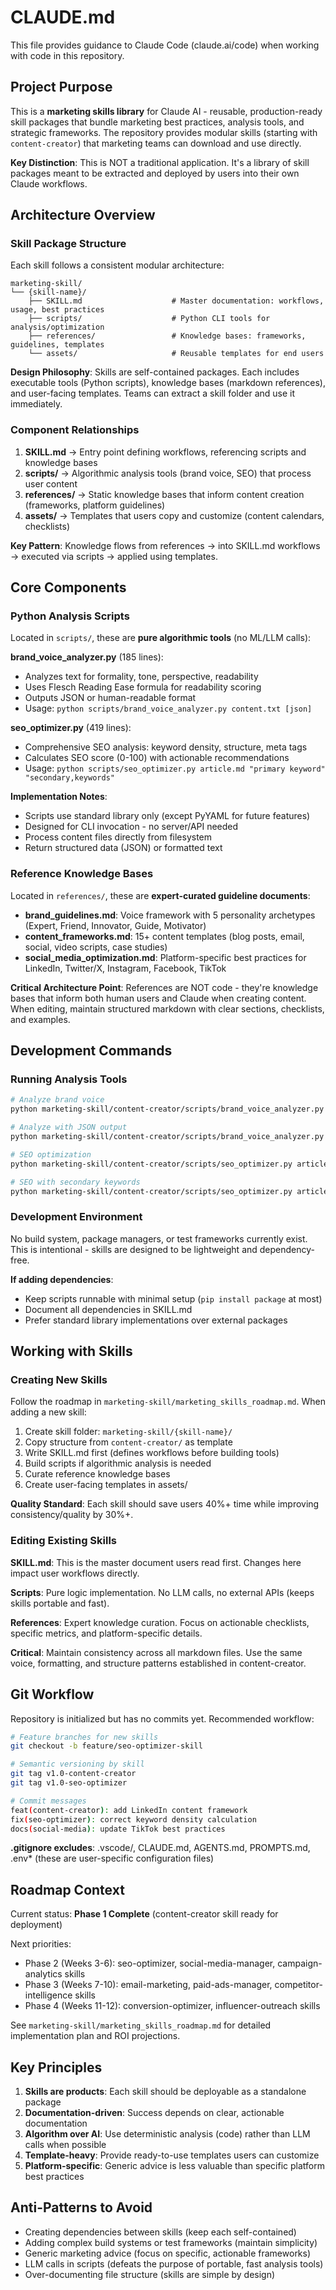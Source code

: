 # CLAUDE.md

This file provides guidance to Claude Code (claude.ai/code) when working with code in this repository.

## Project Purpose

This is a **marketing skills library** for Claude AI - reusable, production-ready skill packages that bundle marketing best practices, analysis tools, and strategic frameworks. The repository provides modular skills (starting with `content-creator`) that marketing teams can download and use directly.

**Key Distinction**: This is NOT a traditional application. It's a library of skill packages meant to be extracted and deployed by users into their own Claude workflows.

## Architecture Overview

### Skill Package Structure

Each skill follows a consistent modular architecture:

```
marketing-skill/
└── {skill-name}/
    ├── SKILL.md                    # Master documentation: workflows, usage, best practices
    ├── scripts/                    # Python CLI tools for analysis/optimization
    ├── references/                 # Knowledge bases: frameworks, guidelines, templates
    └── assets/                     # Reusable templates for end users
```

**Design Philosophy**: Skills are self-contained packages. Each includes executable tools (Python scripts), knowledge bases (markdown references), and user-facing templates. Teams can extract a skill folder and use it immediately.

### Component Relationships

1. **SKILL.md** → Entry point defining workflows, referencing scripts and knowledge bases
2. **scripts/** → Algorithmic analysis tools (brand voice, SEO) that process user content
3. **references/** → Static knowledge bases that inform content creation (frameworks, platform guidelines)
4. **assets/** → Templates that users copy and customize (content calendars, checklists)

**Key Pattern**: Knowledge flows from references → into SKILL.md workflows → executed via scripts → applied using templates.

## Core Components

### Python Analysis Scripts

Located in `scripts/`, these are **pure algorithmic tools** (no ML/LLM calls):

**brand_voice_analyzer.py** (185 lines):
- Analyzes text for formality, tone, perspective, readability
- Uses Flesch Reading Ease formula for readability scoring
- Outputs JSON or human-readable format
- Usage: `python scripts/brand_voice_analyzer.py content.txt [json]`

**seo_optimizer.py** (419 lines):
- Comprehensive SEO analysis: keyword density, structure, meta tags
- Calculates SEO score (0-100) with actionable recommendations
- Usage: `python scripts/seo_optimizer.py article.md "primary keyword" "secondary,keywords"`

**Implementation Notes**:
- Scripts use standard library only (except PyYAML for future features)
- Designed for CLI invocation - no server/API needed
- Process content files directly from filesystem
- Return structured data (JSON) or formatted text

### Reference Knowledge Bases

Located in `references/`, these are **expert-curated guideline documents**:

- **brand_guidelines.md**: Voice framework with 5 personality archetypes (Expert, Friend, Innovator, Guide, Motivator)
- **content_frameworks.md**: 15+ content templates (blog posts, email, social, video scripts, case studies)
- **social_media_optimization.md**: Platform-specific best practices for LinkedIn, Twitter/X, Instagram, Facebook, TikTok

**Critical Architecture Point**: References are NOT code - they're knowledge bases that inform both human users and Claude when creating content. When editing, maintain structured markdown with clear sections, checklists, and examples.

## Development Commands

### Running Analysis Tools

```bash
# Analyze brand voice
python marketing-skill/content-creator/scripts/brand_voice_analyzer.py content.txt

# Analyze with JSON output
python marketing-skill/content-creator/scripts/brand_voice_analyzer.py content.txt json

# SEO optimization
python marketing-skill/content-creator/scripts/seo_optimizer.py article.md "main keyword"

# SEO with secondary keywords
python marketing-skill/content-creator/scripts/seo_optimizer.py article.md "main keyword" "secondary,keywords"
```

### Development Environment

No build system, package managers, or test frameworks currently exist. This is intentional - skills are designed to be lightweight and dependency-free.

**If adding dependencies**:
- Keep scripts runnable with minimal setup (`pip install package` at most)
- Document all dependencies in SKILL.md
- Prefer standard library implementations over external packages

## Working with Skills

### Creating New Skills

Follow the roadmap in `marketing-skill/marketing_skills_roadmap.md`. When adding a new skill:

1. Create skill folder: `marketing-skill/{skill-name}/`
2. Copy structure from `content-creator/` as template
3. Write SKILL.md first (defines workflows before building tools)
4. Build scripts if algorithmic analysis is needed
5. Curate reference knowledge bases
6. Create user-facing templates in assets/

**Quality Standard**: Each skill should save users 40%+ time while improving consistency/quality by 30%+.

### Editing Existing Skills

**SKILL.md**: This is the master document users read first. Changes here impact user workflows directly.

**Scripts**: Pure logic implementation. No LLM calls, no external APIs (keeps skills portable and fast).

**References**: Expert knowledge curation. Focus on actionable checklists, specific metrics, and platform-specific details.

**Critical**: Maintain consistency across all markdown files. Use the same voice, formatting, and structure patterns established in content-creator.

## Git Workflow

Repository is initialized but has no commits yet. Recommended workflow:

```bash
# Feature branches for new skills
git checkout -b feature/seo-optimizer-skill

# Semantic versioning by skill
git tag v1.0-content-creator
git tag v1.0-seo-optimizer

# Commit messages
feat(content-creator): add LinkedIn content framework
fix(seo-optimizer): correct keyword density calculation
docs(social-media): update TikTok best practices
```

**.gitignore excludes**: .vscode/, CLAUDE.md, AGENTS.md, PROMPTS.md, .env* (these are user-specific configuration files)

## Roadmap Context

Current status: **Phase 1 Complete** (content-creator skill ready for deployment)

Next priorities:
- Phase 2 (Weeks 3-6): seo-optimizer, social-media-manager, campaign-analytics skills
- Phase 3 (Weeks 7-10): email-marketing, paid-ads-manager, competitor-intelligence skills
- Phase 4 (Weeks 11-12): conversion-optimizer, influencer-outreach skills

See `marketing-skill/marketing_skills_roadmap.md` for detailed implementation plan and ROI projections.

## Key Principles

1. **Skills are products**: Each skill should be deployable as a standalone package
2. **Documentation-driven**: Success depends on clear, actionable documentation
3. **Algorithm over AI**: Use deterministic analysis (code) rather than LLM calls when possible
4. **Template-heavy**: Provide ready-to-use templates users can customize
5. **Platform-specific**: Generic advice is less valuable than specific platform best practices

## Anti-Patterns to Avoid

- Creating dependencies between skills (keep each self-contained)
- Adding complex build systems or test frameworks (maintain simplicity)
- Generic marketing advice (focus on specific, actionable frameworks)
- LLM calls in scripts (defeats the purpose of portable, fast analysis tools)
- Over-documenting file structure (skills are simple by design)
